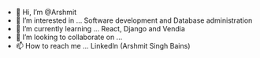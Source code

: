- 👋 Hi, I’m @Arshmit
- 👀 I’m interested in ... Software development and Database administration
- 🌱 I’m currently learning ... React, Django and Vendia
- 💞️ I’m looking to collaborate on ...
- 📫 How to reach me ... LinkedIn (Arshmit Singh Bains)

<!---
Arshmit/Arshmit is a ✨ special ✨ repository because its `README.md` (this file) appears on your GitHub profile.
You can click the Preview link to take a look at your changes.
--->
